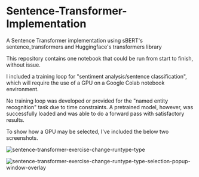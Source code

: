 # Sentence-Transformer-Implementation
A Sentence Transformer implementation using sBERT's sentence_transformers and Huggingface's transformers library

This repository contains one notebook that could be run from start to finish, without issue. 

I included a training loop for "sentiment analysis/sentence classification", which will require the use of a GPU on a Google Colab notebook environment.

No training loop was developed or provided for the "named entity recognition" task due to time constraints. A pretrained model, however, was successfully loaded and was able to do a forward pass with satisfactory results.

To show how a GPU may be selected, I've included the below two screenshots.


![sentence-transformer-exercise-change-runtype-type](https://github.com/user-attachments/assets/1e734c07-95b4-45b8-a25d-3834a15c8904)

![sentence-transformer-exercise-change-runtype-type-selection-popup-window-overlay](https://github.com/user-attachments/assets/a5e2076e-3cb9-4b13-9823-ceccdb6753db)
